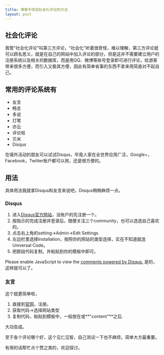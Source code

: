 ```yaml
---
title: 博客中添加社会化评论的方法
layout: post
---
```


## 社会化评论

我管“社会化评论”叫第三方评论，“社会化”听着很奇怪，难以理解，第三方评论就可以顾名思义，就是在自己的网站中加入评论的部分，但是这并不需要建立用户的注册系统以及相关的数据库，而是用QQ、微博等账号登录即可进行评论，给游客带来很多方便，而引入又极其方便，因此有简单省事的东西不拿来用简直对不起自己。

## 常用的评论系统有

* 友言
* 畅言
* 多说
* 灯鹭
* 亦云
* 评论啦
* 贝米
* Disqus

在墙外活动的朋友可以试试Disqus，毕竟人家在全世界应用广泛，Google+，Facebook，Twitter账户都可以用，还是很方便的。

## 用法

具体用法我就拿Disqus和友言来说吧，Disqus稍稍麻烦一点。

### Disqus

1. 进入[Disqus官方网站](https://disqus.com/)，没账户的先注册一个。
2. 按指示的完成注册并登录后，随便关注三个community，也可以选选自己喜欢的。
3. 点击右上角的setting->Admin->Edit Settings
4. 左边栏里选择Installation，按照你的网站的类型选择，实在不知道就选Universal Code。
5. 把那段代码复制，并粘贴到你的模板中即可。

<div id="disqus_thread"></div>
<script>
(function() { // DON'T EDIT BELOW THIS LINE
var d = document, s = d.createElement('script');
s.src = '//xxxx.disqus.com/embed.js';
s.setAttribute('data-timestamp', +new Date());
(d.head || d.body).appendChild(s);
})();
</script>
<noscript>Please enable JavaScript to view the <a href="https://disqus.com/?ref_noscript" rel="nofollow">comments powered by Disqus.</a></noscript>
是的，这样就可以了。

### 友言

这个就更简单啦，

1. 直接到[官网](http://www.uyan.cc/)，注册。
2. 获取代码->选择网站类型
3. 复制代码，粘贴到模板中，一般放在</body>或**"content"**之后.

<div id="uyan_frame"></div>
<script type="text/javascript" src="http://v2.uyan.cc/code/uyan.js?uid=2077210"></script>

大功告成。

至于各个评论哪个好，这个见仁见智，自己测试一下也不麻烦，简单大方最重要。

有用的话帮忙点个赞之类的，欢迎探讨。